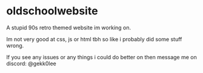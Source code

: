 # oldschoolwebsite

A stupid 90s retro themed website im working on.

Im not very good at css, js or html tbh so like i probably did some stuff wrong.

If you see any issues or any things i could do better on then message me on discord: @gekk0lee